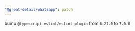 ```yaml
---
"@great-detail/whatsapp": patch
---
```


bump `@typescript-eslint/eslint-plugin` from `6.21.0` to `7.0.0`
